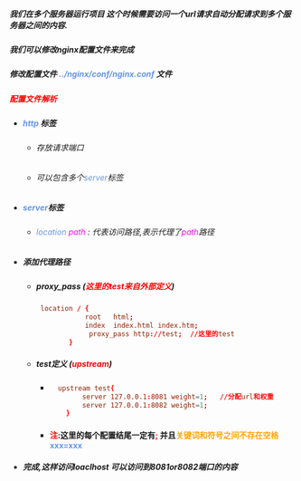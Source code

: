 ##### 我们在多个服务器运行项目 这个时候需要访问一个url请求自动分配请求到多个服务器之间的内容.

##### 我们可以修改nginx配置文件来完成





##### 修改配置文件 <font color='cornflowerblue'>../nginx/conf/nginx.conf</font> 文件





##### <font color='red'>配置文件解析</font>



- ##### <font color='cornflowerblue'>http</font> 标签 

  - ###### 存放请求端口

  - ###### 可以包含多个<font color='cornflowerblue'>server</font>标签

- ##### <font color='cornflowerblue'>server</font>标签

  - ###### <font color='cornflowerblue'>location</font> <font color='fuchsia'>path</font> : 代表访问路径,表示代理了<font color='fuchsia'>path</font>路径

- ##### 添加代理路径

  - ##### proxy_pass  (<font color='red'>这里的test来自外部定义</font>)

    ```conf
     location / {
                root   html;
                index  index.html index.htm;
                 proxy_pass http://test;  //这里的test
            }
    ```

  - ##### test定义 (<font color='red'>upstream</font>)

    - ```conf
        upstream test{
              server 127.0.0.1:8081 weight=1;   //分配url和权重
              server 127.0.0.1:8082 weight=1;
          }
      ```

    - #### <font color='red'>注</font>:这里的每个配置结尾一定有<font color='red'>;</font> 并且<font color='orange'>关键词和符号之间不存在空格</font> <font color='cornflowerblue'>xxx=xxx</font> 

- ##### 完成,这样访问loaclhost 可以访问到8081or8082端口的内容







